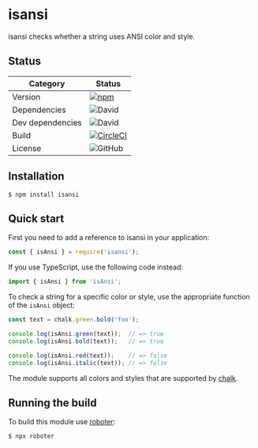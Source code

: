 # isansi

isansi checks whether a string uses ANSI color and style.

## Status

| Category         | Status                                                                                                                                   |
| ---------------- | ---------------------------------------------------------------------------------------------------------------------------------------- |
| Version          | [![npm](https://img.shields.io/npm/v/isansi)](https://www.npmjs.com/package/isansi)                                                      |
| Dependencies     | ![David](https://img.shields.io/david/thenativeweb/isansi)                                                                               |
| Dev dependencies | ![David](https://img.shields.io/david/dev/thenativeweb/isansi)                                                                           |
| Build            | [![CircleCI](https://img.shields.io/circleci/build/github/thenativeweb/isansi)](https://circleci.com/gh/thenativeweb/isansi/tree/master) |
| License          | ![GitHub](https://img.shields.io/github/license/thenativeweb/isansi)                                                                     |

## Installation

```shell
$ npm install isansi
```

## Quick start

First you need to add a reference to isansi in your application:

```javascript
const { isAnsi } = require('isansi');
```

If you use TypeScript, use the following code instead:

```typescript
import { isAnsi } from 'isAnsi';
```

To check a string for a specific color or style, use the appropriate function of the `isAnsi` object:

```javascript
const text = chalk.green.bold('foo');

console.log(isAnsi.green(text));  // => true
console.log(isAnsi.bold(text));   // => true

console.log(isAnsi.red(text));    // => false
console.log(isAnsi.italic(text)); // => false
```

The module supports all colors and styles that are supported by [chalk](https://github.com/sindresorhus/chalk).

## Running the build

To build this module use [roboter](https://www.npmjs.com/package/roboter):

```shell
$ npx roboter
```
